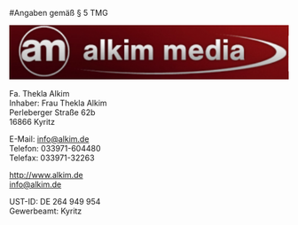 #Angaben gemäß § 5 TMG

![](images/logo.png)

Fa. Thekla Alkim  
Inhaber: Frau Thekla Alkim  
Perleberger Straße 62b  
16866 Kyritz  

E-Mail: info@alkim.de  
Telefon: 033971-604480  
Telefax: 033971-32263

http://www.alkim.de  
info@alkim.de

UST-ID: DE 264 949 954  
Gewerbeamt: Kyritz